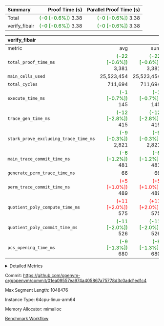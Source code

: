| Summary | Proof Time (s) | Parallel Proof Time (s) |
|:---|---:|---:|
| Total | <span style='color: green'>(-0 [-0.6%])</span> 3.38 | <span style='color: green'>(-0 [-0.6%])</span> 3.38 |
| verify_fibair | <span style='color: green'>(-0 [-0.6%])</span> 3.38 | <span style='color: green'>(-0 [-0.6%])</span> 3.38 |


| verify_fibair |||||
|:---|---:|---:|---:|---:|
|metric|avg|sum|max|min|
| `total_proof_time_ms ` | <span style='color: green'>(-22 [-0.6%])</span> 3,381 | <span style='color: green'>(-22 [-0.6%])</span> 3,381 | <span style='color: green'>(-22 [-0.6%])</span> 3,381 | <span style='color: green'>(-22 [-0.6%])</span> 3,381 |
| `main_cells_used     ` |  25,523,454 |  25,523,454 |  25,523,454 |  25,523,454 |
| `total_cycles        ` |  711,694 |  711,694 |  711,694 |  711,694 |
| `execute_time_ms     ` | <span style='color: green'>(-1 [-0.7%])</span> 145 | <span style='color: green'>(-1 [-0.7%])</span> 145 | <span style='color: green'>(-1 [-0.7%])</span> 145 | <span style='color: green'>(-1 [-0.7%])</span> 145 |
| `trace_gen_time_ms   ` | <span style='color: green'>(-12 [-2.8%])</span> 415 | <span style='color: green'>(-12 [-2.8%])</span> 415 | <span style='color: green'>(-12 [-2.8%])</span> 415 | <span style='color: green'>(-12 [-2.8%])</span> 415 |
| `stark_prove_excluding_trace_time_ms` | <span style='color: green'>(-9 [-0.3%])</span> 2,821 | <span style='color: green'>(-9 [-0.3%])</span> 2,821 | <span style='color: green'>(-9 [-0.3%])</span> 2,821 | <span style='color: green'>(-9 [-0.3%])</span> 2,821 |
| `main_trace_commit_time_ms` | <span style='color: green'>(-6 [-1.2%])</span> 481 | <span style='color: green'>(-6 [-1.2%])</span> 481 | <span style='color: green'>(-6 [-1.2%])</span> 481 | <span style='color: green'>(-6 [-1.2%])</span> 481 |
| `generate_perm_trace_time_ms` |  66 |  66 |  66 |  66 |
| `perm_trace_commit_time_ms` | <span style='color: red'>(+5 [+1.0%])</span> 489 | <span style='color: red'>(+5 [+1.0%])</span> 489 | <span style='color: red'>(+5 [+1.0%])</span> 489 | <span style='color: red'>(+5 [+1.0%])</span> 489 |
| `quotient_poly_compute_time_ms` | <span style='color: red'>(+11 [+2.0%])</span> 575 | <span style='color: red'>(+11 [+2.0%])</span> 575 | <span style='color: red'>(+11 [+2.0%])</span> 575 | <span style='color: red'>(+11 [+2.0%])</span> 575 |
| `quotient_poly_commit_time_ms` | <span style='color: green'>(-11 [-2.0%])</span> 526 | <span style='color: green'>(-11 [-2.0%])</span> 526 | <span style='color: green'>(-11 [-2.0%])</span> 526 | <span style='color: green'>(-11 [-2.0%])</span> 526 |
| `pcs_opening_time_ms ` | <span style='color: green'>(-9 [-1.3%])</span> 680 | <span style='color: green'>(-9 [-1.3%])</span> 680 | <span style='color: green'>(-9 [-1.3%])</span> 680 | <span style='color: green'>(-9 [-1.3%])</span> 680 |



<details>
<summary>Detailed Metrics</summary>

|  | verify_program_compile_ms | total_cells | stark_prove_excluding_trace_time_ms | quotient_poly_compute_time_ms | quotient_poly_commit_time_ms | perm_trace_commit_time_ms | pcs_opening_time_ms | main_trace_commit_time_ms |
| --- | --- | --- | --- | --- | --- | --- | --- |
|  | 4 | 65,536 | 66 | 3 | 13 | 0 | 33 | 16 | 

| air_name | rows | quotient_deg | main_cols | interactions | constraints | cells |
| --- | --- | --- | --- | --- | --- | --- |
| AccessAdapterAir<2> |  | 4 |  | 5 | 12 |  | 
| AccessAdapterAir<4> |  | 4 |  | 5 | 12 |  | 
| AccessAdapterAir<8> |  | 4 |  | 5 | 12 |  | 
| FibonacciAir | 32,768 | 1 | 2 |  | 5 | 65,536 | 
| FriReducedOpeningAir |  | 4 |  | 35 | 59 |  | 
| NativePoseidon2Air<BabyBearParameters>, 1> |  | 4 |  | 31 | 302 |  | 
| PhantomAir |  | 4 |  | 3 | 4 |  | 
| ProgramAir |  | 1 |  | 1 | 4 |  | 
| VariableRangeCheckerAir |  | 1 |  | 1 | 4 |  | 
| VmAirWrapper<BranchNativeAdapterAir, BranchEqualCoreAir<1> |  | 2 |  | 11 | 23 |  | 
| VmAirWrapper<JalNativeAdapterAir, JalCoreAir> |  | 4 |  | 7 | 6 |  | 
| VmAirWrapper<NativeAdapterAir<2, 0>, PublicValuesCoreAir> |  | 4 |  | 11 | 22 |  | 
| VmAirWrapper<NativeAdapterAir<2, 1>, FieldArithmeticCoreAir> |  | 4 |  | 15 | 23 |  | 
| VmAirWrapper<NativeLoadStoreAdapterAir<1>, NativeLoadStoreCoreAir<1> |  | 4 |  | 15 | 20 |  | 
| VmAirWrapper<NativeLoadStoreAdapterAir<4>, NativeLoadStoreCoreAir<4> |  | 4 |  | 15 | 20 |  | 
| VmAirWrapper<NativeVectorizedAdapterAir<4>, FieldExtensionCoreAir> |  | 4 |  | 15 | 23 |  | 
| VmConnectorAir |  | 4 |  | 3 | 8 |  | 
| VolatileBoundaryAir |  | 4 |  | 4 | 16 |  | 

| group | trace_gen_time_ms | total_proof_time_ms | total_cycles | total_cells | stark_prove_excluding_trace_time_ms | quotient_poly_compute_time_ms | quotient_poly_commit_time_ms | perm_trace_commit_time_ms | pcs_opening_time_ms | main_trace_commit_time_ms | main_cells_used | generate_perm_trace_time_ms | execute_time_ms |
| --- | --- | --- | --- | --- | --- | --- | --- | --- | --- | --- | --- | --- | --- |
| verify_fibair | 415 | 3,381 | 711,694 | 72,898,584 | 2,821 | 575 | 526 | 489 | 680 | 481 | 25,523,454 | 66 | 145 | 

| group | air_name | rows | prep_cols | perm_cols | main_cols | cells |
| --- | --- | --- | --- | --- | --- | --- |
| verify_fibair | AccessAdapterAir<2> | 131,072 |  | 16 | 11 | 3,538,944 | 
| verify_fibair | AccessAdapterAir<4> | 65,536 |  | 16 | 13 | 1,900,544 | 
| verify_fibair | AccessAdapterAir<8> | 32,768 |  | 16 | 17 | 1,081,344 | 
| verify_fibair | FriReducedOpeningAir | 512 |  | 76 | 64 | 71,680 | 
| verify_fibair | NativePoseidon2Air<BabyBearParameters>, 1> | 8,192 |  | 36 | 348 | 3,145,728 | 
| verify_fibair | PhantomAir | 16,384 |  | 8 | 6 | 229,376 | 
| verify_fibair | ProgramAir | 8,192 |  | 8 | 10 | 147,456 | 
| verify_fibair | VariableRangeCheckerAir | 262,144 | 2 | 8 | 1 | 2,359,296 | 
| verify_fibair | VmAirWrapper<BranchNativeAdapterAir, BranchEqualCoreAir<1> | 262,144 |  | 28 | 23 | 13,369,344 | 
| verify_fibair | VmAirWrapper<JalNativeAdapterAir, JalCoreAir> | 32,768 |  | 12 | 10 | 720,896 | 
| verify_fibair | VmAirWrapper<NativeAdapterAir<2, 1>, FieldArithmeticCoreAir> | 524,288 |  | 20 | 30 | 26,214,400 | 
| verify_fibair | VmAirWrapper<NativeLoadStoreAdapterAir<1>, NativeLoadStoreCoreAir<1> | 262,144 |  | 36 | 25 | 15,990,784 | 
| verify_fibair | VmAirWrapper<NativeLoadStoreAdapterAir<4>, NativeLoadStoreCoreAir<4> | 16,384 |  | 36 | 34 | 1,146,880 | 
| verify_fibair | VmAirWrapper<NativeVectorizedAdapterAir<4>, FieldExtensionCoreAir> | 8,192 |  | 20 | 40 | 491,520 | 
| verify_fibair | VmConnectorAir | 2 | 1 | 8 | 4 | 24 | 
| verify_fibair | VolatileBoundaryAir | 131,072 |  | 8 | 11 | 2,490,368 | 

</details>


Commit: https://github.com/openvm-org/openvm/commit/01ea09557ea974a405867a75778d3c0add1ed1c4

Max Segment Length: 1048476

Instance Type: 64cpu-linux-arm64

Memory Allocator: mimalloc

[Benchmark Workflow](https://github.com/openvm-org/openvm/actions/runs/12849117878)
